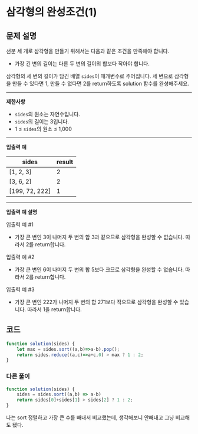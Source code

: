 # 삼각형의 완성조건(1)

## **문제 설명**

선분 세 개로 삼각형을 만들기 위해서는 다음과 같은 조건을 만족해야 합니다.

* 가장 긴 변의 길이는 다른 두 변의 길이의 합보다 작아야 합니다.

삼각형의 세 변의 길이가 담긴 배열 `sides`이 매개변수로 주어집니다. 세 변으로 삼각형을 만들 수 있다면 1, 만들 수 없다면 2를 return하도록 solution 함수를 완성해주세요.

***

**제한사항**

* `sides`의 원소는 자연수입니다.
* `sides`의 길이는 3입니다.
* 1 ≤ `sides`의 원소 ≤ 1,000

***

**입출력 예**

| sides           | result |
| --------------- | ------ |
| \[1, 2, 3]      | 2      |
| \[3, 6, 2]      | 2      |
| \[199, 72, 222] | 1      |

***

**입출력 예 설명**

입출력 예 #1

* 가장 큰 변인 3이 나머지 두 변의 합 3과 같으므로 삼각형을 완성할 수 없습니다. 따라서 2를 return합니다.

입출력 예 #2

* 가장 큰 변인 6이 나머지 두 변의 합 5보다 크므로 삼각형을 완성할 수 없습니다. 따라서 2를 return합니다.

입출력 예 #3

* 가장 큰 변인 222가 나머지 두 변의 합 271보다 작으므로 삼각형을 완성할 수 있습니다. 따라서 1을 return합니다.



## 코드

```javascript
function solution(sides) {
    let max = sides.sort((a,b)=>a-b).pop();
    return sides.reduce((a,c)=>a+c,0) > max ? 1 : 2;
}
```

### 다른 풀이

```javascript
function solution(sides) {
    sides = sides.sort((a,b) => a-b)
    return sides[0]+sides[1] > sides[2] ? 1 : 2;
}
```

나는 sort 정렬하고 가장 큰 수를 빼내서 비교했는데, 생각해보니 안빼내고 그냥 비교해도 됐다.
